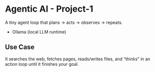 # Agentic AI - Project-1

A tiny agent loop that plans → acts → observes → repeats.

- Ollama (local LLM runtime) 

## Use Case
It searches the web, fetches pages, reads/writes files, and “thinks” in an action loop until it finishes your goal.